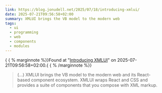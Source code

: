 ```yaml
---
link: https://blog.jonudell.net/2025/07/18/introducing-xmlui/
date: 2025-07-21T09:56:58+02:00
summary: XMLUI brings the VB model to the modern web
tags:
  - ui
  - programming
  - web
  - components
  - modules
---
```

{ { % marginnote %}}Found at "[Introducing XMLUI](https://web.archive.org/web/20250721095658/https://blog.jonudell.net/2025/07/18/introducing-xmlui/)" on 2025-07-21T09:56:58+02:00.{ { % /marginnote %}}

> (...) XMLUI brings the VB model to the modern web and its React-based component ecosystem. XMLUI wraps React and CSS and provides a suite of components that you compose with XML markup.
